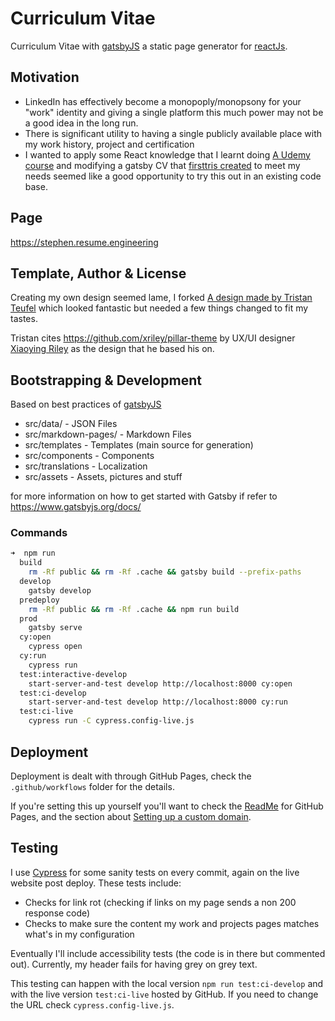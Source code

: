 # Curriculum Vitae

Curriculum Vitae with [gatsbyJS](https://www.gatsbyjs.org/) a static page generator for [reactJs](https://reactjs.org/).

## Motivation

- LinkedIn has effectively become a monopoply/monopsony for your "work" identity and giving a single platform
this much power may not be a good idea in the long run.
- There is significant utility to having a single publicly available place with my work history, project and certification
- I wanted to apply some React knowledge that I learnt doing [A Udemy course](https://www.udemy.com/course/react-the-complete-guide-incl-redux/)
and modifying a gatsby CV that [firsttris created](https://github.com/firsttris/gatsby-cv)
to meet my needs seemed like a good opportunity to try this out in an existing code base.


## Page

https://stephen.resume.engineering

## Template, Author & License

Creating my own design seemed lame, I forked [A design made by Tristan Teufel](https://github.com/firsttris/gatsby-cv) 
which looked fantastic but needed a few things changed to fit my tastes.

Tristan cites https://github.com/xriley/pillar-theme by UX/UI designer [Xiaoying Riley](https://twitter.com/3rdwave_themes) 
as the design that he based his on.


## Bootstrapping & Development

Based on best practices of [gatsbyJS](https://www.gatsbyjs.org/)

- src/data/ - JSON Files
- src/markdown-pages/ - Markdown Files
- src/templates - Templates (main source for generation)
- src/components - Components
- src/translations - Localization
- src/assets - Assets, pictures and stuff

for more information on how to get started with Gatsby if refer to https://www.gatsbyjs.org/docs/

### Commands
```zsh
➜  npm run
  build
    rm -Rf public && rm -Rf .cache && gatsby build --prefix-paths
  develop
    gatsby develop
  predeploy
    rm -Rf public && rm -Rf .cache && npm run build
  prod
    gatsby serve
  cy:open
    cypress open
  cy:run
    cypress run
  test:interactive-develop
    start-server-and-test develop http://localhost:8000 cy:open
  test:ci-develop
    start-server-and-test develop http://localhost:8000 cy:run
  test:ci-live
    cypress run -C cypress.config-live.js

```

## Deployment
Deployment is dealt with through GitHub Pages, check the `.github/workflows` folder for the details.

If you're setting this up yourself you'll want to check the [ReadMe](https://docs.github.com/en/pages/getting-started-with-github-pages/creating-a-github-pages-site)
for GitHub Pages, and the section about [Setting up a custom domain](https://docs.github.com/en/pages/configuring-a-custom-domain-for-your-github-pages-site/about-custom-domains-and-github-pages).

## Testing
I use [Cypress](https://docs.cypress.io/) for some sanity tests on every commit, again on the live website post deploy.
These tests include:
* Checks for link rot (checking if links on my page sends a non 200 response code)
* Checks to make sure the content my work and projects pages matches what's in my configuration

Eventually I'll include accessibility tests (the code is in there but commented out). Currently, my header fails for
having grey on grey text.

This testing can happen with the local version `npm run test:ci-develop` and with the live version `test:ci-live` hosted
by GitHub. If you need to change the URL check `cypress.config-live.js`.